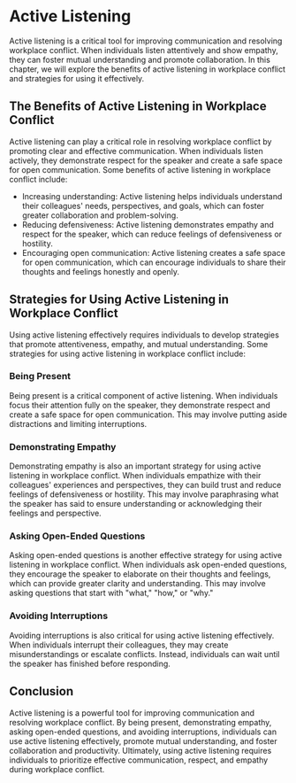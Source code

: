 # Active Listening

Active listening is a critical tool for improving communication and resolving workplace conflict. When individuals listen attentively and show empathy, they can foster mutual understanding and promote collaboration. In this chapter, we will explore the benefits of active listening in workplace conflict and strategies for using it effectively.

## The Benefits of Active Listening in Workplace Conflict

Active listening can play a critical role in resolving workplace conflict by promoting clear and effective communication. When individuals listen actively, they demonstrate respect for the speaker and create a safe space for open communication. Some benefits of active listening in workplace conflict include:

- Increasing understanding: Active listening helps individuals understand their colleagues' needs, perspectives, and goals, which can foster greater collaboration and problem-solving.
- Reducing defensiveness: Active listening demonstrates empathy and respect for the speaker, which can reduce feelings of defensiveness or hostility.
- Encouraging open communication: Active listening creates a safe space for open communication, which can encourage individuals to share their thoughts and feelings honestly and openly.

## Strategies for Using Active Listening in Workplace Conflict

Using active listening effectively requires individuals to develop strategies that promote attentiveness, empathy, and mutual understanding. Some strategies for using active listening in workplace conflict include:

### Being Present

Being present is a critical component of active listening. When individuals focus their attention fully on the speaker, they demonstrate respect and create a safe space for open communication. This may involve putting aside distractions and limiting interruptions.

### Demonstrating Empathy

Demonstrating empathy is also an important strategy for using active listening in workplace conflict. When individuals empathize with their colleagues' experiences and perspectives, they can build trust and reduce feelings of defensiveness or hostility. This may involve paraphrasing what the speaker has said to ensure understanding or acknowledging their feelings and perspective.

### Asking Open-Ended Questions

Asking open-ended questions is another effective strategy for using active listening in workplace conflict. When individuals ask open-ended questions, they encourage the speaker to elaborate on their thoughts and feelings, which can provide greater clarity and understanding. This may involve asking questions that start with "what," "how," or "why."

### Avoiding Interruptions

Avoiding interruptions is also critical for using active listening effectively. When individuals interrupt their colleagues, they may create misunderstandings or escalate conflicts. Instead, individuals can wait until the speaker has finished before responding.

## Conclusion

Active listening is a powerful tool for improving communication and resolving workplace conflict. By being present, demonstrating empathy, asking open-ended questions, and avoiding interruptions, individuals can use active listening effectively, promote mutual understanding, and foster collaboration and productivity. Ultimately, using active listening requires individuals to prioritize effective communication, respect, and empathy during workplace conflict.
